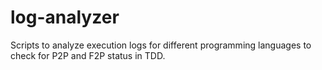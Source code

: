 # log-analyzer
Scripts to analyze execution logs for different programming languages to check for P2P and F2P status in TDD.
